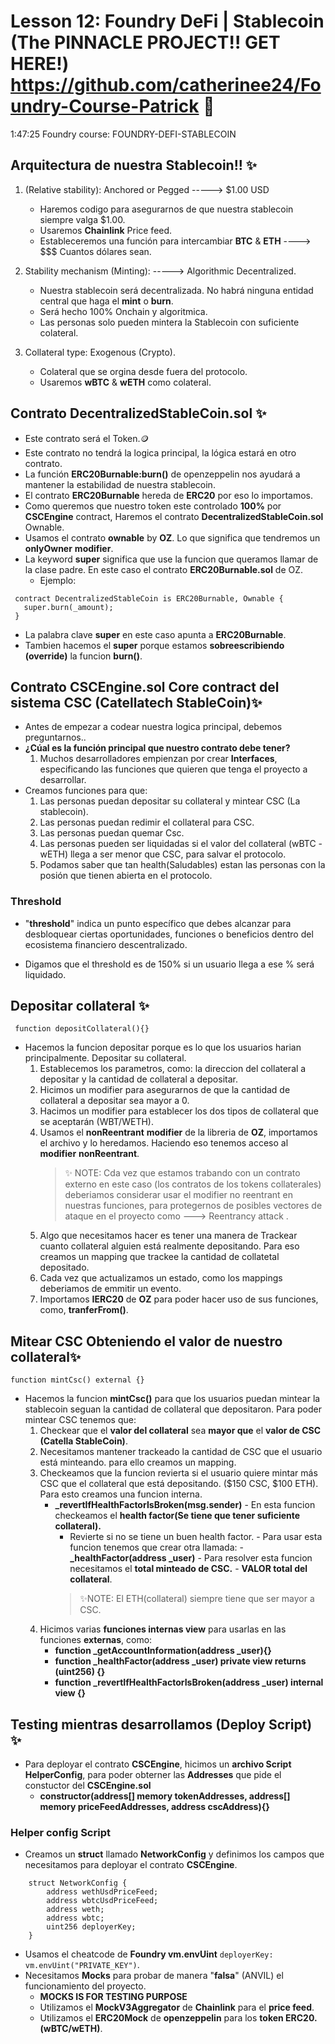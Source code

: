 # Lesson 12: Foundry DeFi | Stablecoin (The PINNACLE PROJECT!! GET HERE!) https://github.com/catherinee24/Foundry-Course-Patrick 🤩

1:47:25
Foundry course: FOUNDRY-DEFI-STABLECOIN

## Arquitectura de nuestra Stablecoin!! ✨

1. (Relative stability): Anchored or Pegged -----> $1.00 USD

   - Haremos codigo para asegurarnos de que nuestra stablecoin siempre valga $1.00.
   - Usaremos **Chainlink** Price feed.
   - Estableceremos una función para intercambiar **BTC** & **ETH** ----> $$$ Cuantos dólares sean.

2. Stability mechanism (Minting): -----> Algorithmic Decentralized.

   - Nuestra stablecoin será decentralizada. No habrá ninguna entidad central que haga el **mint** o **burn**.
   - Será hecho 100% Onchain y algoritmica.
   - Las personas solo pueden mintera la Stablecoin con suficiente colateral.

3. Collateral type: Exogenous (Crypto).
   - Colateral que se orgina desde fuera del protocolo.
   - Usaremos **wBTC** & **wETH** como colateral.

## Contrato DecentralizedStableCoin.sol ✨

- Este contrato será el Token.🪙
- Este contrato no tendrá la logica principal, la lógica estará en otro contrato.
- La función **ERC20Burnable:burn()** de openzeppelin nos ayudará a mantener la estabilidad de nuestra stablecoin.
- El contrato **ERC20Burnable** hereda de **ERC20** por eso lo importamos.
- Como queremos que nuestro token este controlado **100%** por **CSCEngine** contract, Haremos el contrato **DecentralizedStableCoin.sol** Ownable.
- Usamos el contrato **ownable** by **OZ**. Lo que significa que tendremos un **onlyOwner** **modifier**.
- La keyword **super** significa que use la funcion que queramos llamar de la clase padre. En este caso el contrato **ERC20Burnable.sol** de OZ.
  - Ejemplo:

```solidity
 contract DecentralizedStableCoin is ERC20Burnable, Ownable {
   super.burn(_amount);
 }
```

- La palabra clave **super** en este caso apunta a **ERC20Burnable**.
- Tambien hacemos el **super** porque estamos **sobreescribiendo (override)** la funcion **burn()**.

## Contrato CSCEngine.sol Core contract del sistema CSC (Catellatech StableCoin)✨

- Antes de empezar a codear nuestra logica principal, debemos preguntarnos..
- **¿Cúal es la función principal que nuestro contrato debe tener?**
  1. Muchos desarrolladores empienzan por crear **Interfaces**, especificando las funciones que quieren que tenga el proyecto a desarrollar.
- Creamos funciones para que:
  1. Las personas puedan depositar su collateral y mintear CSC (La stablecoin).
  2. Las personas puedan redimir el collateral para CSC.
  3. Las personas puedan quemar Csc.
  4. Las personas pueden ser liquidadas si el valor del collateral (wBTC - wETH) llega a ser menor que CSC, para salvar el protocolo.
  5. Podamos saber que tan health(Saludables) estan las personas con la posión que tienen abierta en el protocolo.

### Threshold

- "**threshold**" indica un punto específico que debes alcanzar para desbloquear ciertas oportunidades, funciones o beneficios dentro del ecosistema financiero descentralizado.

- Digamos que el threshold es de 150% si un usuario llega a ese % será liquidado.

## Depositar collateral ✨

```soilidty
 function depositCollateral(){}
```

- Hacemos la funcion depositar porque es lo que los usuarios harian principalmente. Depositar su collateral.
  1.  Establecemos los parametros, como: la direccion del collateral a depositar y la cantidad de collateral a depositar.
  2.  Hicimos un modifier para asegurarnos de que la cantidad de collateral a depositar sea mayor a 0.
  3.  Hacimos un modifier para establecer los dos tipos de collateral que se aceptarán (WBT/WETH).
  4.  Usamos el **nonReentrant** **modifier** de la libreria de **OZ**, importamos el archivo y lo heredamos. Haciendo eso tenemos acceso al **modifier** **nonReentrant**.
      > ✨ NOTE: Cda vez que estamos trabando con un contrato externo en este caso (los contratos de los tokens collaterales) deberiamos considerar usar el modifier no reentrant en nuestras funciones, para protegernos de posibles vectores de ataque en el proyecto como ---> Reentrancy attack .
  5.  Algo que necesitamos hacer es tener una manera de Trackear cuanto collateral alguien está realmente depositando. Para eso creamos un mapping que trackee la cantidad de collatetal depositado.
  6.  Cada vez que actualizamos un estado, como los mappings deberiamos de emmitir un evento.
  7.  Importamos **IERC20** de **OZ** para poder hacer uso de sus funciones, como, **tranferFrom()**.

## Mitear CSC Obteniendo el valor de nuestro collateral✨

```solidity
function mintCsc() external {}
```

- Hacemos la funcion **mintCsc()** para que los usuarios puedan mintear la stablecoin seguan la cantidad de collateral que depositaron. Para poder mintear CSC tenemos que:
  1.  Checkear que el **valor del collateral** sea **mayor que** el **valor de CSC (Catella StableCoin)**.
  2.  Necesitamos mantener trackeado la cantidad de CSC que el usuario está minteando. para ello creamos un mapping.
  3.  Checkeamos que la funcion revierta si el usuario quiere mintar más CSC que el collateral que está depositando. ($150 CSC, $100 ETH). Para esto creamos una funcion interna.
      - **\_revertIfHealthFactorIsBroken(msg.sender)** - En esta funcion checkeamos el **health factor(Se tiene que tener suficiente collateral).**  
         - Revierte si no se tiene un buen health factor. - Para usar esta funcion tenemos que crear otra llamada: - **\_healthFactor(address \_user)** - Para resolver esta funcion necesitamos el **total minteado de CSC.** - **VALOR total del collateral**.
        > ✨NOTE: El ETH(collateral) siempre tiene que ser mayor a CSC.
  4.  Hicimos varias **funciones internas view** para usarlas en las funciones **externas**, como:
      - **function \_getAccountInformation(address \_user){}**
      - **function \_healthFactor(address \_user) private view returns (uint256) {}**
      - **function \_revertIfHealthFactorIsBroken(address \_user) internal view {}**

## Testing mientras desarrollamos (Deploy Script) ✨

- Para deployar el contrato **CSCEngine**, hicimos un **archivo Script HelperConfig**, para poder obterner las **Addresses** que pide el constuctor del **CSCEngine.sol**
  - **constructor(address[] memory tokenAddresses, address[] memory priceFeedAddresses, address cscAddress){}**

### Helper config Script 
- Creamos un **struct** llamado **NetworkConfig** y definimos los campos que necesitamos para deployar el contrato **CSCEngine**.
```solidity
    struct NetworkConfig {
        address wethUsdPriceFeed;
        address wbtcUsdPriceFeed;
        address weth;
        address wbtc;
        uint256 deployerKey;
    }
```
- Usamos el cheatcode de **Foundry vm.envUint** `deployerKey: vm.envUint("PRIVATE_KEY")`.
- Necesitamos **Mocks** para probar de manera "**falsa**" (ANVIL) el funcionamiento del proyecto.
   - **MOCKS IS FOR TESTING PURPOSE**
   - Utilizamos el **MockV3Aggregator** de **Chainlink** para el **price feed**.
   - Utilizamos el **ERC20Mock** de **openzeppelin** para los **token ERC20. (wBTC/wETH)**.